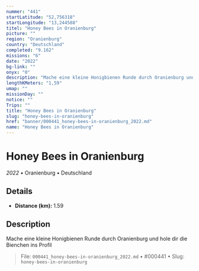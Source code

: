 ```yaml
---
nummer: "441"
startLatitude: "52,756318"
startLongitude: "13,244588"
titel: "Honey Bees in Oranienburg"
picture: ""
region: "Oranienburg"
country: "Deutschland"
completed: "9.162"
missions: "6"
date: "2022"
bg-link: ""
onyx: "0"
description: "Mache eine kleine Honigbienen Runde durch Oranienburg und hole dir die Bienchen ins Profil"
lengthKMeters: "1,59"
umap: ""
missionDay: ""
notice: ""
Trips: ""
title: "Honey Bees in Oranienburg"
slug: "honey-bees-in-oranienburg"
href: "banner/000441_honey-bees-in-oranienburg_2022.md"
name: "Honey Bees in Oranienburg"
---
```

# Honey Bees in Oranienburg

*2022* • Oranienburg • Deutschland





## Details
- **Distance (km):** 1.59






## Description
Mache eine kleine Honigbienen Runde durch Oranienburg und hole dir die Bienchen ins Profil




> File: `000441_honey-bees-in-oranienburg_2022.md` • #000441 • Slug: `honey-bees-in-oranienburg`
